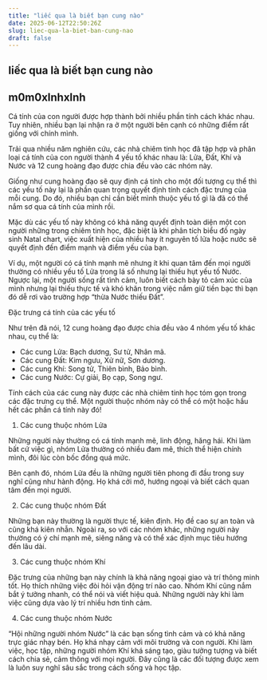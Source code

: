 ```yaml
---
title: "liếc qua là biết bạn cung nào"
date: 2025-06-12T22:50:26Z
slug: liec-qua-la-biet-ban-cung-nao
draft: false
---
```


## liếc qua là biết bạn cung nào

## m0m0xInhxInh

Cá tính của con người được hợp thành bởi nhiều phần tính cách khác nhau. Tuy nhiên, nhiều bạn lại nhận ra ở một người bên cạnh có những điểm rất giống với chính mình.
 
Trải qua nhiều năm nghiên cứu, các nhà chiêm tinh học đã tập hợp và phân loại cá tính của con người thành 4 yếu tố khác nhau là: Lửa, Đất, Khí và Nước và 12 cung hoàng đạo được chia đều vào các nhóm này.
  
Giống như cung hoàng đạo sẽ quy định cá tính cho một đối tượng cụ thể thì các yếu tố này lại là phần quan trọng quyết định tính cách đặc trưng của mỗi cung. Do đó, nhiều bạn chỉ cần biết mình thuộc yếu tố gì là đã có thể nắm sơ qua cá tính của mình rồi.
 
Mặc dù các yếu tố này không có khả năng quyết định toàn diện một con người những trong chiêm tinh học, đặc biệt là khi phân tích biểu đồ ngày sinh Natal chart, việc xuất hiện của nhiều hay ít nguyên tố lửa hoặc nước sẽ quyết định đến điểm mạnh và điểm yếu của bạn.
 
Ví dụ, một người có cá tính mạnh mẽ nhưng ít khi quan tâm đến mọi người thường có nhiều yếu tố Lửa trong lá số nhưng lại thiếu hụt yếu tố Nước. Ngược lại, một người sống rất tình cảm, luôn biết cách bày tỏ cảm xúc của mình nhưng lại thiếu thực tế và khó khăn trong việc nắm giữ tiền bạc thì bạn đó dễ rơi vào trường hợp “thừa Nước thiếu Đất”.
  
Đặc trưng cá tính của các yếu tố
 
Như trên đã nói, 12 cung hoàng đạo được chia đều vào 4 nhóm yếu tố khác nhau, cụ thể là:
- Các cung Lửa: Bạch dương, Sư tử, Nhân mã.
- Các cung Đất: Kim ngưu, Xử nữ, Sơn dương.
- Các cung Khí: Song tử, Thiên bình, Bảo bình.
- Các cung Nước: Cự giải, Bọ cạp, Song ngư.
 
Tính cách của các cung này được các nhà chiêm tinh học tóm gọn trong các đặc trưng cụ thể. Một người thuộc nhóm này có thể có một hoặc hầu hết các phần cá tính này đó!
  
1. Các cung thuộc nhóm Lửa
 
Những người này thường có cá tính mạnh mẽ, linh động, hăng hái. Khi làm bất cứ việc gì, nhóm Lửa thường có nhiều đam mê, thích thể hiện chính mình, đôi lúc còn bốc đồng quá mức.
 
Bên cạnh đó, nhóm Lửa đều là những người tiên phong đi đầu trong suy nghĩ cũng như hành động. Họ khá cởi mở, hướng ngoại và biết cách quan tâm đến mọi người.
 
2. Các cung thuộc nhóm Đất
 
Những bạn này thường là người thực tế, kiên định. Họ đề cao sự an toàn và cũng khá kiên nhẫn. Ngoài ra, so với các nhóm khác, những người này thường có ý chí mạnh mẽ, siêng năng và có thể xác định mục tiêu hướng đến lâu dài.
 
3. Các cung thuộc nhóm Khí
 
Đặc trưng của những bạn này chính là khả năng ngoại giao và trí thông minh tốt. Họ thích những việc đòi hỏi vận động trí não cao. Nhóm Khí cũng nắm bắt ý tưởng nhanh, có thể nói và viết hiệu quả. Những người này khi làm việc cũng dựa vào lý trí nhiều hơn tình cảm.
 
4. Các cung thuộc nhóm Nước
 
“Hội những người nhóm Nước” là các bạn sống tình cảm và có khả năng trực giác nhạy bén. Họ khá nhạy cảm với môi trường và con người. Khi làm việc, học tập, những người nhóm Khí khá sáng tạo, giàu tưởng tượng và biết cách chia sẻ, cảm thông với mọi người. Đây cũng là các đối tượng được xem là luôn suy nghĩ sâu sắc trong cách sống và học tập.